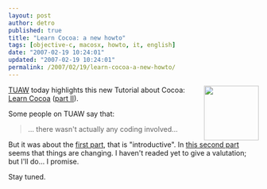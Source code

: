 ```yaml
---
layout: post
author: detro
published: true
title: "Learn Cocoa: a new howto"
tags: [objective-c, macosx, howto, it, english]
date: "2007-02-19 10:24:01"
updated: "2007-02-19 10:24:01"
permalink: /2007/02/19/learn-cocoa-a-new-howto/
---
```


<img src="http://cocoadevcentral.com/images/articles/000093/learncocoa2-layeredcode.png" align="right" width="110" />
<a href="http://www.tuaw.com/2007/02/18/learn-cocoa-part-ii/">TUAW</a> today highlights this new Tutorial about Cocoa: <a href="http://cocoadevcentral.com/d/learn_cocoa/">Learn Cocoa</a> (<a href="http://cocoadevcentral.com/d/learn_cocoa_two/">part II</a>).

Some people on TUAW say that:
<blockquote>... there wasn't actually any coding involved... </blockquote>
But it was about the <a href="http://cocoadevcentral.com/d/learn_cocoa/">first part</a>, that is "introductive". In <a href="http://cocoadevcentral.com/d/learn_cocoa_two/">this second part</a> seems that things are changing. I haven't readed yet to give a valutation; but I'll do... I promise.

Stay tuned.



